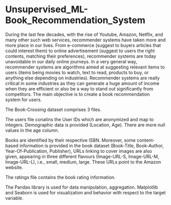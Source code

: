 # Unsupervised_ML-Book_Recommendation_System
During the last few decades, with the rise of Youtube, Amazon, Netflix, and many other such web services, recommender systems have taken more and more place in our lives. From e-commerce (suggest to buyers articles that could interest them) to online advertisement (suggest to users the right contents, matching their preferences), recommender systems are today unavoidable in our daily online journeys. In a very general way, recommender systems are algorithms aimed at suggesting relevant items to users (items being movies to watch, text to read, products to buy, or anything else depending on industries). Recommender systems are really critical in some industries as they can generate a huge amount of income when they are efficient or also be a way to stand out significantly from competitors. The main objective is to create a book recommendation system for users.

The Book-Crossing dataset comprises 3 files.

The users file conatins the User IDs which are anonymized and map to integers. Demographic data is provided (Location, Age). There are more null values in the age column.

Books are identified by their respective ISBN. Moreover, some content-based information  is provided in the book dataset  (Book-Title, Book-Author, Year-Of-Publication, Publisher), URLs linking to cover images are also given, appearing in three different flavours (Image-URL-S, Image-URL-M, Image-URL-L), i.e., small, medium, large. These URLs point to the Amazon website.

The ratings file contains the book rating information.

The Pandas library is used for data manipulation, aggregation.
Matplotlib and Seaborn is used for visualization and behavior with respect to the target variable.
